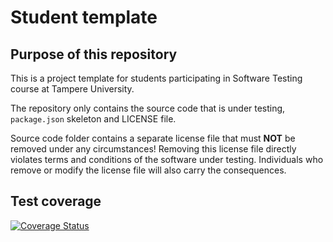 # Student template

## Purpose of this repository

This is a project template for students participating in Software Testing course
at Tampere University.

The repository only contains the source code that is under testing, `package.json` skeleton
and LICENSE file.

Source code folder contains a separate license file that must **NOT** be removed under any circumstances!
Removing this license file directly violates terms and conditions of the software under testing.
Individuals who remove or modify the license file will also carry the consequences.

## Test coverage

[![Coverage Status](https://coveralls.io/repos/github/GhostDirector/COMP.SE.200-2020-assignment/badge.svg?branch=add-coveralls)](https://coveralls.io/github/GhostDirector/COMP.SE.200-2020-assignment?branch=add-coveralls)
